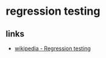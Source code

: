 # regression testing


## links
* [wikipedia - Regression testing](https://en.wikipedia.org/wiki/Regression_testing)

